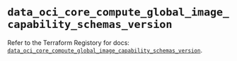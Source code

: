# `data_oci_core_compute_global_image_capability_schemas_version`

Refer to the Terraform Registory for docs: [`data_oci_core_compute_global_image_capability_schemas_version`](https://registry.terraform.io/providers/oracle/oci/6.18.0/docs/data-sources/core_compute_global_image_capability_schemas_version).
